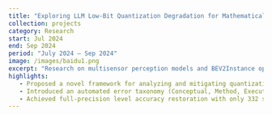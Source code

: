```yaml
---
title: "Exploring LLM Low-Bit Quantization Degradation for Mathematical Reasoning"
collection: projects
category: Research
start: Jul 2024
end: Sep 2024
period: "July 2024 – Sep 2024"
image: /images/baidu1.png
excerpt: "Research on multisensor perception models and BEV2Instance optimization."
highlights:
   - Proposed a novel framework for analyzing and mitigating quantization-induced reasoning errors in LLMs.
   - Introduced an automated error taxonomy (Conceptual, Method, Execution, Reasoning) and a compact “Silver Bullet” dataset enabling rapid recovery of math reasoning performance.
   - Achieved full-precision level accuracy restoration with only 332 samples and 3–5 minutes of training on a single GPU.  
---
```

